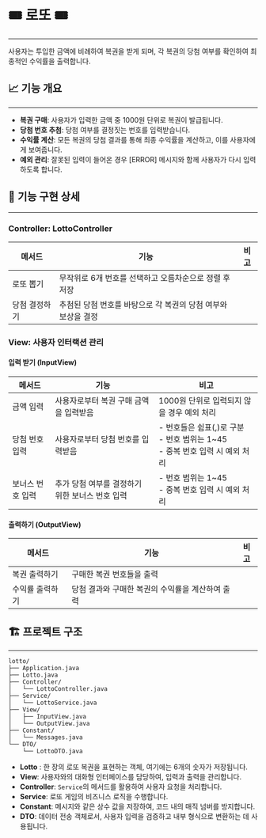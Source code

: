 # 🎟️ 로또 🎟️

---

사용자는 투입한 금액에 비례하여 복권을 받게 되며, 각 복권의 당첨 여부를 확인하여 최종적인 수익률을 출력합니다.

## 📈 기능 개요

---

- **복권 구매**: 사용자가 입력한 금액 중 1000원 단위로 복권이 발급됩니다.
- **당첨 번호 추첨**: 당첨 여부를 결정짓는 번호를 입력받습니다.
- **수익률 계산**: 모든 복권의 당첨 결과를 통해 최종 수익률을 계산하고, 이를 사용자에게 보여줍니다.
- **예외 관리**: 잘못된 입력이 들어온 경우 [ERROR] 메시지와 함께 사용자가 다시 입력하도록 합니다.

## 🚀 기능 구현 상세

---

### Controller: LottoController

| 메서드           | 기능                                              | 비고                  |
|----------------|-------------------------------------------------|---------------------|
| 로또 뽑기        | 무작위로 6개 번호를 선택하고 오름차순으로 정렬 후 저장            |                     |
| 당첨 결정하기     | 추첨된 당첨 번호를 바탕으로 각 복권의 당첨 여부와 보상을 결정 |                     |

### View: 사용자 인터랙션 관리

#### 입력 받기 (InputView)

| 메서드           | 기능                                            | 비고                                                                    |
|----------------|-----------------------------------------------|-----------------------------------------------------------------------|
| 금액 입력        | 사용자로부터 복권 구매 금액을 입력받음                     | 1000원 단위로 입력되지 않을 경우 예외 처리                                 |
| 당첨 번호 입력     | 사용자로부터 당첨 번호를 입력받음                          | - 번호들은 쉼표(,)로 구분 <br> - 번호 범위는 1~45 <br> - 중복 번호 입력 시 예외 처리 |
| 보너스 번호 입력   | 추가 당첨 여부를 결정하기 위한 보너스 번호 입력                  | - 번호 범위는 1~45 <br> - 중복 번호 입력 시 예외 처리                       |

#### 출력하기 (OutputView)

| 메서드           | 기능                          | 비고              |
|----------------|-----------------------------|-----------------|
| 복권 출력하기     | 구매한 복권 번호들을 출력             |                 |
| 수익률 출력하기   | 당첨 결과와 구매한 복권의 수익률을 계산하여 출력 |                 |

## 🏗️ 프로젝트 구조

---

```plaintext
lotto/
├── Application.java
├── Lotto.java
├── Controller/
│   └── LottoController.java
├── Service/
│   └── LottoService.java
├── View/
│   ├── InputView.java
│   └── OutputView.java
├── Constant/
│   └── Messages.java
└── DTO/
    └── LottoDTO.java
```

- **Lotto** : 한 장의 로또 복권을 표현하는 객체, 여기에는 6개의 숫자가 저장됩니다.
- **View**: 사용자와의 대화형 인터페이스를 담당하여, 입력과 출력을 관리합니다.
- **Controller**: `Service`의 메서드를 활용하여 사용자 요청을 처리합니다.
- **Service**: 로또 게임의 비즈니스 로직을 수행합니다.
- **Constant**: 메시지와 같은 상수 값을 저장하여, 코드 내의 매직 넘버를 방지합니다.
- **DTO**: 데이터 전송 객체로서, 사용자 입력을 검증하고 내부 형식으로 변환하는 데 사용됩니다.

